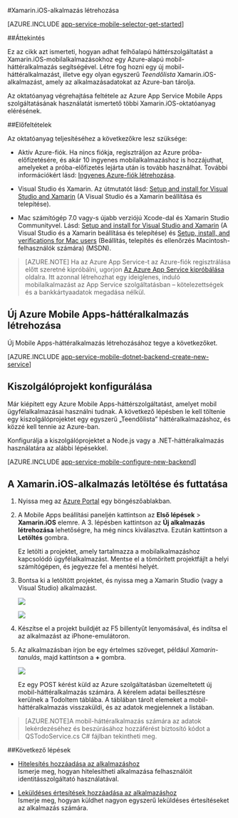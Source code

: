 <properties
    pageTitle="Bevezetés az Azure App Service Mobile Apps szolgáltatásnak a Xamarin.iOS-alkalmazásokkal való használatába| Microsoft Azure"
    description="Ezt az oktatóanyagot követve megismerkedhet azokkal a kezdeti lépésekkel, amelyekkel Xamarin.iOS-alapú fejlesztésre használhatja a Mobile Apps szolgáltatást."
    services="app-service\mobile"
    documentationCenter="xamarin"
    authors="wesmc7777"
    manager="dwrede"
    editor=""/>

<tags
    ms.service="app-service-mobile"
    ms.workload="na"
    ms.tgt_pltfrm="mobile-xamarin-ios"
    ms.devlang="dotnet"
    ms.topic="hero-article"
    ms.date="08/04/2016"
    ms.author="normesta"/>


#Xamarin.iOS-alkalmazás létrehozása

[AZURE.INCLUDE [app-service-mobile-selector-get-started](../../includes/app-service-mobile-selector-get-started.md)]

##Áttekintés

Ez az cikk azt ismerteti, hogyan adhat felhőalapú háttérszolgáltatást a Xamarin.iOS-mobilalkalmazásokhoz egy Azure-alapú mobil-háttéralkalmazás segítségével.  Létre fog hozni egy új mobil-háttéralkalmazást, illetve egy olyan egyszerű _Teendőlista_ Xamarin.iOS-alkalmazást, amely az alkalmazásadatokat az Azure-ban tárolja.

Az oktatóanyag végrehajtása feltétele az Azure App Service Mobile Apps szolgáltatásának használatát ismertető többi Xamarin.iOS-oktatóanyag elérésének.

##Előfeltételek

Az oktatóanyag teljesítéséhez a következőkre lesz szüksége:

* Aktív Azure-fiók. Ha nincs fiókja, regisztráljon az Azure próba-előfizetésére, és akár 10 ingyenes mobilalkalmazáshoz is hozzájuthat, amelyeket a próba-előfizetés lejárta után is tovább használhat. További információkért lásd: [Ingyenes Azure-fiók létrehozása](https://azure.microsoft.com/pricing/free-trial/).

* Visual Studio és Xamarin. Az útmutatót lásd: [Setup and install for Visual Studio and Xamarin](https://msdn.microsoft.com/library/mt613162.aspx) (A Visual Studio és a Xamarin beállítása és telepítése).

* Mac számítógép 7.0 vagy-s újabb verziójú Xcode-dal és Xamarin Studio Communityvel. Lásd: [Setup and install for Visual Studio and Xamarin](https://msdn.microsoft.com/library/mt613162.aspx) (A Visual Studio és a Xamarin beállítása és telepítése) és [Setup, install, and verifications for Mac users](https://msdn.microsoft.com/library/mt488770.aspx) (Beállítás, telepítés és ellenőrzés Macintosh-felhasználók számára) (MSDN).

>[AZURE.NOTE] Ha az Azure App Service-t az Azure-fiók regisztrálása előtt szeretné kipróbálni, ugorjon [Az Azure App Service kipróbálása](https://tryappservice.azure.com/?appServiceName=mobile) oldalra. Itt azonnal létrehozhat egy ideiglenes, induló mobilalkalmazást az App Service szolgáltatásban – kötelezettségek és a bankkártyaadatok megadása nélkül.

## Új Azure Mobile Apps-háttéralkalmazás létrehozása

Új Mobile Apps-háttéralkalmazás létrehozásához tegye a következőket.

[AZURE.INCLUDE [app-service-mobile-dotnet-backend-create-new-service](../../includes/app-service-mobile-dotnet-backend-create-new-service.md)]

## Kiszolgálóprojekt konfigurálása

Már kiépített egy Azure Mobile Apps-háttérszolgáltatást, amelyet mobil ügyfélalkalmazásai használni tudnak. A következő lépésben le kell töltenie egy kiszolgálóprojektet egy egyszerű „Teendőlista” háttéralkalmazáshoz, és közzé kell tennie az Azure-ban.

Konfigurálja a kiszolgálóprojektet a Node.js vagy a .NET-háttéralkalmazás használatára az alábbi lépésekkel.

[AZURE.INCLUDE [app-service-mobile-configure-new-backend](../../includes/app-service-mobile-configure-new-backend.md)]

## A Xamarin.iOS-alkalmazás letöltése és futtatása

1. Nyissa meg az [Azure Portal] egy böngészőablakban.

2. A Mobile Apps beállítási paneljén kattintson az **Első lépések** > **Xamarin.iOS** elemre. A 3. lépésben kattintson az **Új alkalmazás létrehozása** lehetőségre, ha még nincs kiválasztva.  Ezután kattintson a **Letöltés** gombra.

    Ez letölti a projektet, amely tartalmazza a mobilalkalmazáshoz kapcsolódó ügyfélalkalmazást. Mentse el a tömörített projektfájlt a helyi számítógépen, és jegyezze fel a mentési helyét.

3. Bontsa ki a letöltött projektet, és nyissa meg a Xamarin Studio (vagy a Visual Studio) alkalmazást.

    ![][9]

    ![][8]

4. Készítse el a projekt buildjét az F5 billentyűt lenyomásával, és indítsa el az alkalmazást az iPhone-emulátoron.

5. Az alkalmazásban írjon be egy értelmes szöveget, például _Xamarin-tanulás_, majd kattintson a **+** gombra.

    ![][10]

    Ez egy POST kérést küld az Azure szolgáltatásban üzemeltetett új mobil-háttéralkalmazás számára. A kérelem adatai beillesztésre kerülnek a TodoItem táblába. A táblában tárolt elemeket a mobil-háttéralkalmazás visszaküldi, és az adatok megjelennek a listában.

>[AZURE.NOTE]A mobil-háttéralkalmazás számára az adatok lekérdezéséhez és beszúrásához hozzáférést biztosító kódot a QSTodoService.cs C# fájlban tekintheti meg.

##Következő lépések

* [Hitelesítés hozzáadása az alkalmazáshoz ](app-service-mobile-xamarin-ios-get-started-users.md)
  <br/>Ismerje meg, hogyan hitelesítheti alkalmazása felhasználóit identitásszolgáltató használatával.

* [Leküldéses értesítések hozzáadása az alkalmazáshoz](app-service-mobile-xamarin-ios-get-started-push.md)
  <br/>Ismerje meg, hogyan küldhet nagyon egyszerű leküldéses értesítéseket az alkalmazás számára.

<!-- Anchors. -->
[Bevezetés a mobil-háttéralkalmazások használatába]:#getting-started
[Új mobil-háttéralkalmazás létrehozása]:#create-new-service
[Következő lépések]:#next-steps



<!-- Images. -->
[6]: ./media/app-service-mobile-xamarin-ios-get-started/xamarin-ios-quickstart.png
[8]: ./media/app-service-mobile-xamarin-ios-get-started/mobile-xamarin-project-ios-vs.png
[9]: ./media/app-service-mobile-xamarin-ios-get-started/mobile-xamarin-project-ios-xs.png
[10]: ./media/app-service-mobile-xamarin-ios-get-started/mobile-quickstart-startup-ios.png

<!-- URLs. -->
[Azure Portal]: https://portal.azure.com/



<!--HONumber=sep16_HO1-->


